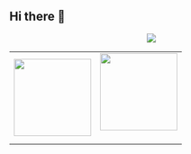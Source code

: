 ## Hi there 👋

<div align="center"> <img src="https://metrics.lecoq.io/limbo-t?template=classic&config.timezone=Asia%2FShanghai"> </div>

<table><tr>
<td><img align="" height="137px" src="https://github-readme-stats-git-masterrstaa-rickstaa.vercel.app/api?username=limbo-t&hide_title=true&hide_border=true&show_icons=true&include_all_commits=true&line_height=21&text_color=000&icon_color=000&bg_color=0,ea6161,ffc64d,fffc4d,52fa5a&theme=graywhite" />
<td><img align="" height="137px" src="https://github-readme-stats-git-masterrstaa-rickstaa.vercel.app/api/top-langs/?username=limbo-t&hide_title=true&hide_border=true&show_icons=true&include_all_commits=true&line_height=21&text_color=000&icon_color=fff&bg_color=0,52fa5a,4dfcff,c64dff&theme=graywhite" /><br><br>
</tr></table>
